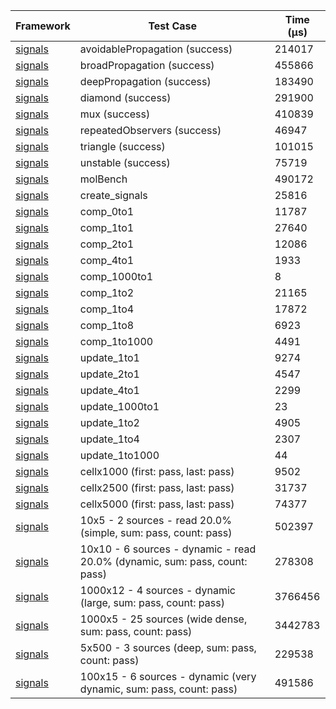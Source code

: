 | Framework | Test Case | Time (μs) |
| --- | --- | --- |
| [signals](https://github.com/rodydavis/signals.dart) | avoidablePropagation (success) | 214017 |
| [signals](https://github.com/rodydavis/signals.dart) | broadPropagation (success) | 455866 |
| [signals](https://github.com/rodydavis/signals.dart) | deepPropagation (success) | 183490 |
| [signals](https://github.com/rodydavis/signals.dart) | diamond (success) | 291900 |
| [signals](https://github.com/rodydavis/signals.dart) | mux (success) | 410839 |
| [signals](https://github.com/rodydavis/signals.dart) | repeatedObservers (success) | 46947 |
| [signals](https://github.com/rodydavis/signals.dart) | triangle (success) | 101015 |
| [signals](https://github.com/rodydavis/signals.dart) | unstable (success) | 75719 |
| [signals](https://github.com/rodydavis/signals.dart) | molBench | 490172 |
| [signals](https://github.com/rodydavis/signals.dart) | create_signals | 25816 |
| [signals](https://github.com/rodydavis/signals.dart) | comp_0to1 | 11787 |
| [signals](https://github.com/rodydavis/signals.dart) | comp_1to1 | 27640 |
| [signals](https://github.com/rodydavis/signals.dart) | comp_2to1 | 12086 |
| [signals](https://github.com/rodydavis/signals.dart) | comp_4to1 | 1933 |
| [signals](https://github.com/rodydavis/signals.dart) | comp_1000to1 | 8 |
| [signals](https://github.com/rodydavis/signals.dart) | comp_1to2 | 21165 |
| [signals](https://github.com/rodydavis/signals.dart) | comp_1to4 | 17872 |
| [signals](https://github.com/rodydavis/signals.dart) | comp_1to8 | 6923 |
| [signals](https://github.com/rodydavis/signals.dart) | comp_1to1000 | 4491 |
| [signals](https://github.com/rodydavis/signals.dart) | update_1to1 | 9274 |
| [signals](https://github.com/rodydavis/signals.dart) | update_2to1 | 4547 |
| [signals](https://github.com/rodydavis/signals.dart) | update_4to1 | 2299 |
| [signals](https://github.com/rodydavis/signals.dart) | update_1000to1 | 23 |
| [signals](https://github.com/rodydavis/signals.dart) | update_1to2 | 4905 |
| [signals](https://github.com/rodydavis/signals.dart) | update_1to4 | 2307 |
| [signals](https://github.com/rodydavis/signals.dart) | update_1to1000 | 44 |
| [signals](https://github.com/rodydavis/signals.dart) | cellx1000 (first: pass, last: pass) | 9502 |
| [signals](https://github.com/rodydavis/signals.dart) | cellx2500 (first: pass, last: pass) | 31737 |
| [signals](https://github.com/rodydavis/signals.dart) | cellx5000 (first: pass, last: pass) | 74377 |
| [signals](https://github.com/rodydavis/signals.dart) | 10x5 - 2 sources - read 20.0% (simple, sum: pass, count: pass) | 502397 |
| [signals](https://github.com/rodydavis/signals.dart) | 10x10 - 6 sources - dynamic - read 20.0% (dynamic, sum: pass, count: pass) | 278308 |
| [signals](https://github.com/rodydavis/signals.dart) | 1000x12 - 4 sources - dynamic (large, sum: pass, count: pass) | 3766456 |
| [signals](https://github.com/rodydavis/signals.dart) | 1000x5 - 25 sources (wide dense, sum: pass, count: pass) | 3442783 |
| [signals](https://github.com/rodydavis/signals.dart) | 5x500 - 3 sources (deep, sum: pass, count: pass) | 229538 |
| [signals](https://github.com/rodydavis/signals.dart) | 100x15 - 6 sources - dynamic (very dynamic, sum: pass, count: pass) | 491586 |
